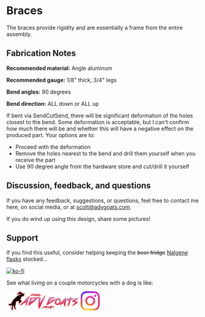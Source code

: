 # Braces

The braces provide rigidity and are essentially a frame from the entire assembly.

## Fabrication Notes

**Recommended material:** Angle aluminum

**Recommended gauge:** 1/8" thick, 3/4" legs

**Bend angles:** 90 degrees

**Bend direction:** ALL down or ALL up

If bent via SendCutSend, there will be significant deformation of the holes closest to the bend. Some deformation is acceptable, but I can't confirm how much there will be and whether this will have a negative effect on the produced part. Your options are to:
 - Proceed with the deformation
 - Remove the holes nearest to the bend and drill them yourself when you receive the part
 - Use 90 degree angle from the hardware store and cut/drill it yourself

## Discussion, feedback, and questions

If you have any feedback, suggestions, or questions, feel free to contact me here, on social media, or at scott@advgoats.com.

If you do wind up using this design, share some pictures!

## Support

If you find this useful, consider helping keeping the ~~beer fridge~~ [Nalgene flasks](https://nalgene.com/product/10oz-flask/) stocked...

[![ko-fi](https://ko-fi.com/img/githubbutton_sm.svg)](https://ko-fi.com/N4N86PBC2)

See what living on a couple motorcycles with a dog is like:

[![advgoats.com](../../tower/images/assets/advgoats.png)](https://advgoats.com) [![Instagram](../../tower/images/assets/Instagram_Glyph_Gradient.png)](https://www.instagram.com/surak_and_scott)